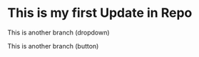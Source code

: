 # This is my first Update in Repo

<p>This is another branch (dropdown)</p>
<p>This is another branch (button)</p>

